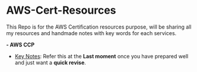 # AWS-Cert-Resources
This Repo is for the AWS Certification resources purpose, will be sharing all my resources and handmade notes with key words for each services.

**- AWS CCP**
- [Key Notes](https://github.com/krunalijain/AWS-Cert-Resources/blob/main/AWS%20CCP/AWS%20CCP(CLF-C01)%20Resources.md): Refer this at the **Last moment** once you have prepared well and just want a **quick revise**.

